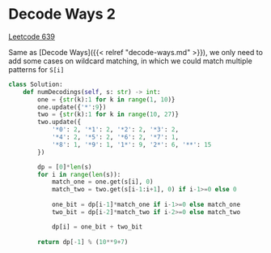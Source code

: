 # Decode Ways 2


<!--more-->

[Leetcode 639](https://leetcode.com/problems/decode-ways-ii/)

Same as [Decode Ways]({{< relref "decode-ways.md" >}}), we only need to add some cases on wildcard matching, in which we could match multiple patterns for `S[i]`

```python
class Solution:
    def numDecodings(self, s: str) -> int:
        one = {str(k):1 for k in range(1, 10)}
        one.update({'*':9})
        two = {str(k):1 for k in range(10, 27)}
        two.update({
            '*0': 2, '*1': 2, '*2': 2, '*3': 2, 
            '*4': 2, '*5': 2, '*6': 2, '*7': 1, 
            '*8': 1, '*9': 1, '1*': 9, '2*': 6, '**': 15
        })

        dp = [0]*len(s)
        for i in range(len(s)):
            match_one = one.get(s[i], 0)
            match_two = two.get(s[i-1:i+1], 0) if i-1>=0 else 0
            
            one_bit = dp[i-1]*match_one if i-1>=0 else match_one
            two_bit = dp[i-2]*match_two if i-2>=0 else match_two

            dp[i] = one_bit + two_bit
        
        return dp[-1] % (10**9+7)
```



